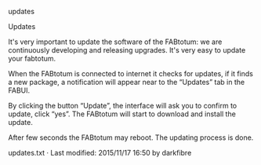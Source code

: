 updates

 
Updates


It's very important to update the software of the FABtotum: we are continuously developing and releasing upgrades. 
 It's very easy to update your fabtotum. 

When the FABtotum is connected to internet it checks for updates, if it finds a new package, a notification will appear near to the “Updates” tab in the FABUI. 

 

By clicking the button “Update”, the interface will ask you to confirm to update, click “yes”.
The FABtotum will start to download and install the update. 

 

After few seconds the FABtotum may reboot. The updating process is done. 

 
  
updates.txt · Last modified: 2015/11/17 16:50 by darkfibre